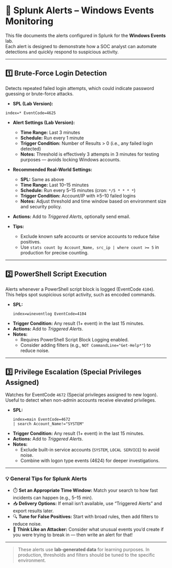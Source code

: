 # 🚨 Splunk Alerts – Windows Events Monitoring

This file documents the alerts configured in Splunk for the **Windows Events** lab.  
Each alert is designed to demonstrate how a SOC analyst can automate detections and quickly respond to suspicious activity.

---

## 1️⃣ Brute-Force Login Detection

Detects repeated failed login attempts, which could indicate password guessing or brute-force attacks.

- **SPL (Lab Version):**
```spl
index=* EventCode=4625
```

- **Alert Settings (Lab Version):**
  - **Time Range:** Last 3 minutes  
  - **Schedule:** Run every 1 minute  
  - **Trigger Condition:** Number of Results > 0 (i.e., any failed login detected)  
  - **Notes:** Threshold is effectively 3 attempts in 3 minutes for testing purposes — avoids locking Windows accounts.

- **Recommended Real-World Settings:**
  - **SPL:** Same as above  
  - **Time Range:** Last 10–15 minutes  
  - **Schedule:** Run every 5–15 minutes (cron: `*/5 * * * *`)  
  - **Trigger Condition:** Account/IP with ≥5–10 failed logins  
  - **Notes:** Adjust threshold and time window based on environment size and security policy.  

- **Actions:** Add to *Triggered Alerts*, optionally send email.  
- **Tips:**  
  - Exclude known safe accounts or service accounts to reduce false positives.  
  - Use `stats count by Account_Name, src_ip | where count >= 5` in production for precise counting.

---

## 2️⃣ PowerShell Script Execution

Alerts whenever a PowerShell script block is logged (EventCode `4104`).  
This helps spot suspicious script activity, such as encoded commands.

- **SPL:**
  ```spl
  index=wineventlog EventCode=4104
  ```
- **Trigger Condition:** Any result (1+ event) in the last 15 minutes.  
- **Actions:** Add to *Triggered Alerts*.  
- **Notes:**  
  - Requires PowerShell Script Block Logging enabled.  
  - Consider adding filters (e.g., `NOT CommandLine="Get-Help*"`) to reduce noise.

---

## 3️⃣ Privilege Escalation (Special Privileges Assigned)

Watches for EventCode `4672` (Special privileges assigned to new logon).  
Useful to detect when non-admin accounts receive elevated privileges.

- **SPL:**
  ```spl
  index=main EventCode=4672
  | search Account_Name!="SYSTEM"
  ```
- **Trigger Condition:** Any result (1+ event) in the last 15 minutes.  
- **Actions:** Add to *Triggered Alerts*.  
- **Notes:**  
  - Exclude built-in service accounts (`SYSTEM`, `LOCAL SERVICE`) to avoid noise.  
  - Combine with logon type events (4624) for deeper investigations.

---

### 💡 General Tips for Splunk Alerts
- ⏱️ **Set an Appropriate Time Window:** Match your search to how fast incidents can happen (e.g., 5–15 min).  
- 📥 **Delivery Options:** If email isn’t available, use “Triggered Alerts” and export results later.  
- 🔍 **Tune for False Positives:** Start with broad rules, then add filters to reduce noise.  
- 🧠 **Think Like an Attacker:** Consider what unusual events you’d create if you were trying to break in — then write an alert for that!

---

> These alerts use **lab-generated data** for learning purposes. In production, thresholds and filters should be tuned to the specific environment.
